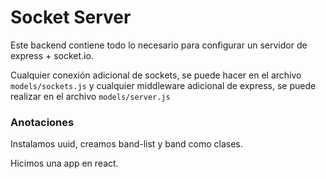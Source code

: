 # Socket Server

Este backend contiene todo lo necesario para configurar un servidor de express + socket.io.

Cualquier conexión adicional de sockets, se puede hacer en el archivo ```models/sockets.js``` y cualquier middleware adicional de express, se puede realizar en el archivo ```models/server.js```


### Anotaciones

Instalamos uuid, creamos band-list y band como clases.

Hicimos una app en react.